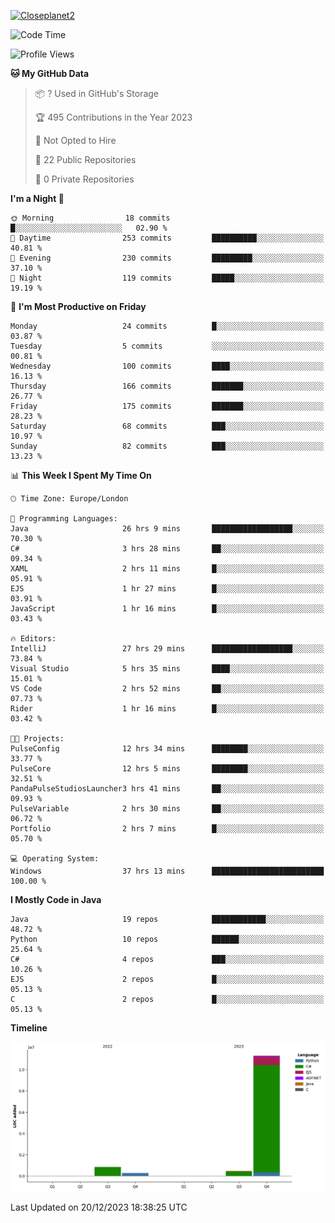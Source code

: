 [![Closeplanet2](https://github-readme-stats.vercel.app/api?username=Closeplanet2&show_icons=true&theme=tokyonight&count_private=true)]([https://github.com/Closeplanet2])

<!--START_SECTION:waka-->
![Code Time](http://img.shields.io/badge/Code%20Time-198%20hrs%206%20mins-blue)

![Profile Views](http://img.shields.io/badge/Profile%20Views-20-blue)

**🐱 My GitHub Data** 

> 📦 ? Used in GitHub's Storage 
 > 
> 🏆 495 Contributions in the Year 2023
 > 
> 🚫 Not Opted to Hire
 > 
> 📜 22 Public Repositories 
 > 
> 🔑 0 Private Repositories 
 > 
**I'm a Night 🦉** 

```text
🌞 Morning                18 commits          █░░░░░░░░░░░░░░░░░░░░░░░░   02.90 % 
🌆 Daytime                253 commits         ██████████░░░░░░░░░░░░░░░   40.81 % 
🌃 Evening                230 commits         █████████░░░░░░░░░░░░░░░░   37.10 % 
🌙 Night                  119 commits         █████░░░░░░░░░░░░░░░░░░░░   19.19 % 
```
📅 **I'm Most Productive on Friday** 

```text
Monday                   24 commits          █░░░░░░░░░░░░░░░░░░░░░░░░   03.87 % 
Tuesday                  5 commits           ░░░░░░░░░░░░░░░░░░░░░░░░░   00.81 % 
Wednesday                100 commits         ████░░░░░░░░░░░░░░░░░░░░░   16.13 % 
Thursday                 166 commits         ███████░░░░░░░░░░░░░░░░░░   26.77 % 
Friday                   175 commits         ███████░░░░░░░░░░░░░░░░░░   28.23 % 
Saturday                 68 commits          ███░░░░░░░░░░░░░░░░░░░░░░   10.97 % 
Sunday                   82 commits          ███░░░░░░░░░░░░░░░░░░░░░░   13.23 % 
```


📊 **This Week I Spent My Time On** 

```text
🕑︎ Time Zone: Europe/London

💬 Programming Languages: 
Java                     26 hrs 9 mins       ██████████████████░░░░░░░   70.30 % 
C#                       3 hrs 28 mins       ██░░░░░░░░░░░░░░░░░░░░░░░   09.34 % 
XAML                     2 hrs 11 mins       █░░░░░░░░░░░░░░░░░░░░░░░░   05.91 % 
EJS                      1 hr 27 mins        █░░░░░░░░░░░░░░░░░░░░░░░░   03.91 % 
JavaScript               1 hr 16 mins        █░░░░░░░░░░░░░░░░░░░░░░░░   03.43 % 

🔥 Editors: 
IntelliJ                 27 hrs 29 mins      ██████████████████░░░░░░░   73.84 % 
Visual Studio            5 hrs 35 mins       ████░░░░░░░░░░░░░░░░░░░░░   15.01 % 
VS Code                  2 hrs 52 mins       ██░░░░░░░░░░░░░░░░░░░░░░░   07.73 % 
Rider                    1 hr 16 mins        █░░░░░░░░░░░░░░░░░░░░░░░░   03.42 % 

🐱‍💻 Projects: 
PulseConfig              12 hrs 34 mins      ████████░░░░░░░░░░░░░░░░░   33.77 % 
PulseCore                12 hrs 5 mins       ████████░░░░░░░░░░░░░░░░░   32.51 % 
PandaPulseStudiosLauncher3 hrs 41 mins       ██░░░░░░░░░░░░░░░░░░░░░░░   09.93 % 
PulseVariable            2 hrs 30 mins       ██░░░░░░░░░░░░░░░░░░░░░░░   06.72 % 
Portfolio                2 hrs 7 mins        █░░░░░░░░░░░░░░░░░░░░░░░░   05.70 % 

💻 Operating System: 
Windows                  37 hrs 13 mins      █████████████████████████   100.00 % 
```

**I Mostly Code in Java** 

```text
Java                     19 repos            ████████████░░░░░░░░░░░░░   48.72 % 
Python                   10 repos            ██████░░░░░░░░░░░░░░░░░░░   25.64 % 
C#                       4 repos             ███░░░░░░░░░░░░░░░░░░░░░░   10.26 % 
EJS                      2 repos             █░░░░░░░░░░░░░░░░░░░░░░░░   05.13 % 
C                        2 repos             █░░░░░░░░░░░░░░░░░░░░░░░░   05.13 % 
```



**Timeline**

![Lines of Code chart](https://raw.githubusercontent.com/Closeplanet2/Closeplanet2/main/assets/bar_graph.png)


 Last Updated on 20/12/2023 18:38:25 UTC
<!--END_SECTION:waka-->
